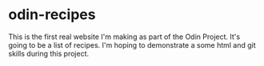 # odin-recipes

This is the first real website I'm making as part of the Odin Project. It's going to be a list of recipes. I'm hoping to demonstrate a some html and git skills during this project.
